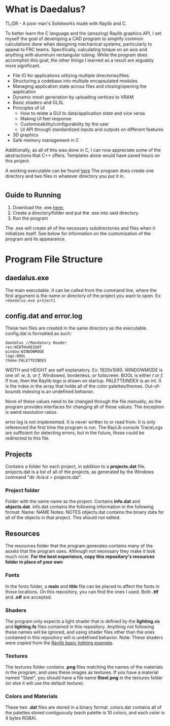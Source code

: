 # What is Daedalus?

TL;DR - A poor man's Solidworks made with Raylib and C.

To better learn the C language and the (amazing) Raylib graphics API, I set myself the goal of developing a CAD program to simplify common calculations done when designing
mechanical systems, particularly to appeal to FRC teams. Specifically, calculating torque on an axis and anything with aluminum rectangular tubing. 
While the program does accomplish this goal, the other things I learned as a result are arguably more significant.

- File IO for applications utilizing multiple directories/files.
- Structuring a codebase into multiple encapsulated modules
- Managing application state across files and closing/opening the application
- Dynamic mesh generation by uploading vertices to VRAM
- Basic shaders and GLSL
- Principles of UI
     - How to relate a GUI to data/application state and vice versa
     - Making UI feel response
     - Customizability/configurability by the user
     - UI API through standardized inputs and outputs on different features
- 3D graphics
- Safe memory management in C

Additionally, as all of this was done in C, I can now appreciate some of the abstractions that C++ offers. Templates alone would have saved hours on this project.


A working executable can be found [here](https://github.com/adolan527/daedalus/blob/main/cmake-build-debug/daedalus.exe)
The program does create one directory and two files in whatever directory you put it in.


# 



## Guide to Running
1. Download the .exe [here:](https://github.com/adolan527/daedalus/blob/main/cmake-build-debug/daedalus.exe)
2. Create a directory/folder and put the .exe into said directory.
3. Run the program

The .exe will create all of the necessary subdirectories and files when it initializes itself.
See below for information on the customization of the program and its appearance.

# Program File Structure
## daedalus.exe
The main executable. It can be called from the command line, where the first argument is the name or directory of the project you want to open.
Ex: `>daedalus.exe project1`

## config.dat and error.log
These two files are created in the same directory as the executable. config.dat is formatted as such:
```
daedalus //Mandatory Header
res:WIDTHxHEIGHT 
window:WINDOWMODE
logo:BOOL
theme:PALETTEINDEX
```
WIDTH and HEIGHT are self explanatory. Ex: 1920x1080.
WINDOWMODE is one of: *w*, *b*, or *f*. Windowed, borderless, or fullscreen.
BOOL is either *t* or *f*. If true, then the Raylib logo is drawn on startup.
PALETTEINDEX is an int. It is the index in the array that holds all of the color palettes/themes. Out-of-bounds indexing is an undefined behavior.

None of these values need to be changed through the file manually, as the program provides interfaces for changing all of these values. The exception is weird resolution ratios.

error.log is not implemented. It is never written to or read from. It is only referenced the first time the program is run. 
The RayLib console TraceLogs are sufficient for detecting errors, but in the future, those could be redirected to this file.

## Projects
Contains a folder for each project, in addition to a **projects.dat** file.
projects.dat is a list of all of the projects, as generated by the Windows command "dir /b/a:d > projects.dat". 

### Project folder
Folder with the same name as the project. Contains **info.dat** and **objects.dat**. info.dat contains the following information in the following format:
Name: NAME
Notes: NOTES
objects.dat contains the binary data for all of the objects in that project. This should not edited.

## Resources
The resources folder that the program generates contains many of the assets that the program uses. Although not necessary they make it look much nicer.
**For the best experience, copy this repository's resources folder in place of your own**

### Fonts
In the fonts folder, a **main** and **title** file can be placed to affect the fonts in those locations. On this repository, you can find the ones I used.
Both **.ttf** and **.otf** are accepted.

### Shaders
The program only expects a light shader that is defined by the **lighting.vs** and **lighting.fs** files contained in this repository. Anything not following these names
will be ignored, and using shader files other than the ones contained in this repository will is undefined behavior.
Note: These shaders were copied from the [Raylib basic lighting example](https://github.com/raysan5/raylib/blob/master/examples/shaders/shaders_basic_lighting.c).

### Textures
The textures folder contains **.png** files matching the names of the materials in the program, and uses these images as textures.
If you have a material named "Steel", you should have a file name **Steel.png** in the textures folder (or else it will use the default texture).

### Colors and Materials
These two **.dat** files are stored in a binary format. colors.dat contains all of the palettes stored contiguously (each palette is 10 colors, and each color is 4 bytes RGBA).

   

